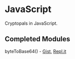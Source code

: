 # JavaScript

Cryptopals in JavaScript.

## Completed Modules

byteToBase64() - [Gist](https://gist.github.com/llzes/24fe0a9b3d786d48f2b3932a633d5b2b), [Repl.it](https://repl.it/@llzes/bytesToBase64)